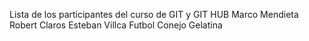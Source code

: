 Lista de los participantes del curso de GIT y GIT HUB
Marco Mendieta
Robert Claros 
Esteban Villca Futbol Conejo Gelatina



